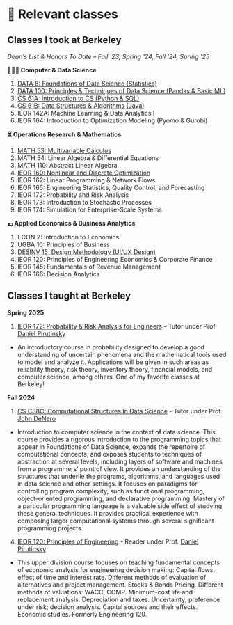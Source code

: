 # 📖 Relevant classes

## Classes I took at Berkeley

*Dean’s List & Honors To Date – Fall '23, Spring '24, Fall '24, Spring '25*

**👨🏻‍💻 Computer & Data Science**
1. [DATA 8: Foundations of Data Science (Statistics)](https://www.data8.org/)
2. [DATA 100: Principles & Techniques of Data Science (Pandas & Basic ML)](https://ds100.org/)
3. [CS 61A: Introduction to CS (Python & SQL)](https://cs61a.org/)
4. [CS 61B: Data Structures & Algorithms (Java)](https://sp24.datastructur.es/)
5. IEOR 142A: Machine Learning & Data Analytics I
6. IEOR 164: Introduction to Optimization Modeling (Pyomo & Gurobi)

**⏳ Operations Research & Mathematics**
1. [MATH 53: Multivariable Calculus](https://math.berkeley.edu/~zworski/syllabus53_23.html) 
2. MATH 54: Linear Algebra & Differential Equations
3. MATH 110: Abstract Linear Algebra
5. [IEOR 160: Nonlinear and Discrete Optimization](https://lavaei.ieor.berkeley.edu/Course_IEOR160_Fall_2024.html)
6. IEOR 162: Linear Programming & Network Flows
7. IEOR 165: Engineering Statistics, Quality Control, and Forecasting
8. IEOR 172: Probability and Risk Analysis
9. IEOR 173: Introduction to Stochastic Processes
10. IEOR 174: Simulation for Enterprise-Scale Systems

**💶 Applied Economics & Business Analytics**
1. ECON 2: Introduction to Economics
2. UGBA 10: Principles of Business
3. [DESINV 15: Design Methodology (UI/UX Design)](https://sites.google.com/berkeley.edu/bargain-buddy/home?authuser=0)
4. IEOR 120: Principles of Engineering Economics & Corporate Finance
5. IEOR 145: Fundamentals of Revenue Management
6. IEOR 166: Decision Analytics


## Classes I taught at Berkeley


**Spring 2025**

1. [IEOR 172: Probability & Risk Analysis for Engineers](https://classes.berkeley.edu/content/2025-spring-indeng-172-1-lec-1) - Tutor under Prof. [Daniel Pirutinsky](https://pirutinsky.ieor.berkeley.edu/)

- An introductory course in probability designed to develop a good understanding of uncertain phenomena and the mathematical tools used to model and analyze it. Applications will be given in such areas as reliability theory, risk theory, inventory theory, financial models, and computer science, among others. One of my favorite classes at Berkeley!

**Fall 2024**

1. [CS C88C: Computational Structures In Data Science](https://c88c.org/fa24/) - Tutor under Prof. [John DeNero](https://denero.org/)

- Introduction to computer science in the context of data science. This course provides a rigorous introduction to the programming topics that appear in Foundations of Data Science, expands the repertoire of computational concepts, and exposes students to techniques of abstraction at several levels, including layers of software and machines from a programmers’ point of view. It provides an understanding of the structures that underlie the programs, algorithms, and languages used in data science and other settings. It focuses on paradigms for controlling program complexity, such as functional programming, object-oriented programming, and declarative programming. Mastery of a particular programming language is a valuable side effect of studying these general techniques. It provides practical experience with composing larger computational systems through several significant programming projects.

4. [IEOR 120: Principles of Engineering](https://classes.berkeley.edu/content/indeng-120) - Reader under Prof. [Daniel Pirutinsky](https://pirutinsky.ieor.berkeley.edu/)

- This upper division course focuses on teaching fundamental concepts of economic analysis for engineering decision making: Capital flows, effect of time and interest rate. Different methods of evaluation of alternatives and project management. Stocks & Bonds Pricing. Different methods of valuations: WACC, COMP. Minimum-cost life and replacement analysis. Depreciation and taxes. Uncertainty; preference under risk; decision analysis. Capital sources and their effects. Economic studies. Formerly Engineering 120.



